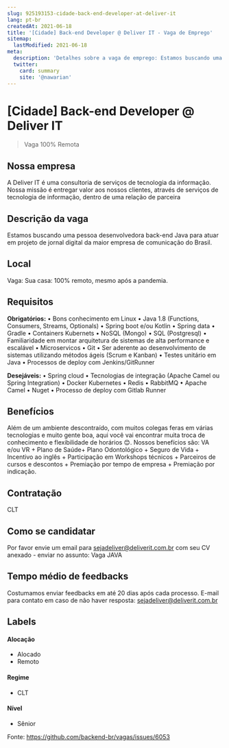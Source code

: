 ```yaml
---
slug: 925193153-cidade-back-end-developer-at-deliver-it
lang: pt-br
createdAt: 2021-06-18
title: '[Cidade] Back-end Developer @ Deliver IT - Vaga de Emprego'
sitemap:
  lastModified: 2021-06-18
meta:
  description: 'Detalhes sobre a vaga de emprego: Estamos buscando uma pessoa desenvolvedora back-end Java para atuar em projeto de jornal digital da maior empresa de comunicação do Brasil.'
  twitter:
    card: summary
    site: '@nawarian'
---
```


# [Cidade] Back-end Developer @ Deliver IT

<!--
==================================================
Caso a vaga for remoto durante a pandemia informar no texto "Remoto durante o covid"
==================================================
-->
<!-- 
==================================================
POR FAVOR, SÓ POSTE SE A VAGA FOR PARA BACK-END!

Não faça distinção de gênero no título da vaga.

Use: "Back-End Developer" ao invés de 
"Desenvolvedor Back-End" \o/

Exemplo: `[São Paulo] Back-End Developer @ NOME DA EMPRESA`
==================================================
-->
<!--
==================================================
Caso a vaga for remoto durante a pandemia deixar a linha abaixo
==================================================
-->
> Vaga 100% Remota

## Nossa empresa

A Deliver IT é uma consultoria de serviços de tecnologia da informação. Nossa missão é entregar valor aos nossos clientes, através de serviços de tecnologia de informação, dentro de uma relação de parceira

## Descrição da vaga

 Estamos buscando uma pessoa desenvolvedora back-end Java para atuar em projeto de jornal digital da maior empresa de comunicação do Brasil.

## Local

Vaga: Sua casa: 100% remoto, mesmo após a pandemia.  

## Requisitos

**Obrigatórios:**
• Bons conhecimento em Linux
• Java 1.8 (Functions, Consumers, Streams, Optionals)
• Spring boot e/ou Kotlin
• Spring data
• Gradle
• Containers Kubernets
• NoSQL (Mongo)
• SQL (Postgresql)
• Familiaridade em montar arquitetura de sistemas de alta performance e escalável
• Microservicos
• Git
• Ser aderente ao desenvolvimento de sistemas utilizando métodos ágeis (Scrum e Kanban)
• Testes unitário em Java
• Processos de deploy com Jenkins/GitRunner

**Desejáveis:**
• Spring cloud
• Tecnologias de integração (Apache Camel ou Spring Integration)
• Docker Kubernetes
• Redis
• RabbitMQ
• Apache Camel
• Nuget
• Processo de deploy com Gitlab Runner

## Benefícios
Além de um ambiente descontraído, com muitos colegas feras em várias tecnologias e muito gente boa, aqui você vai encontrar muita troca de conhecimento e flexibilidade de horários 😊.
Nossos benefícios são: VA e/ou VR + Plano de Saúde+ Plano Odontológico + Seguro de Vida + Incentivo ao inglês + Participação em Workshops técnicos + Parceiros de cursos e descontos + Premiação por tempo de empresa + Premiação por indicação.

## Contratação

CLT

## Como se candidatar

Por favor envie um email para sejadeliver@deliverit.com.br com seu CV anexado - enviar no assunto: Vaga JAVA

## Tempo médio de feedbacks

Costumamos enviar feedbacks em até 20 dias após cada processo.
E-mail para contato em caso de não haver resposta: sejadeliver@deliverit.com.br

## Labels
<!-- retire os labels que não fazem sentido à vaga -->

#### Alocação
- Alocado
- Remoto

#### Regime
- CLT


#### Nível
- Sênior





Fonte: https://github.com/backend-br/vagas/issues/6053